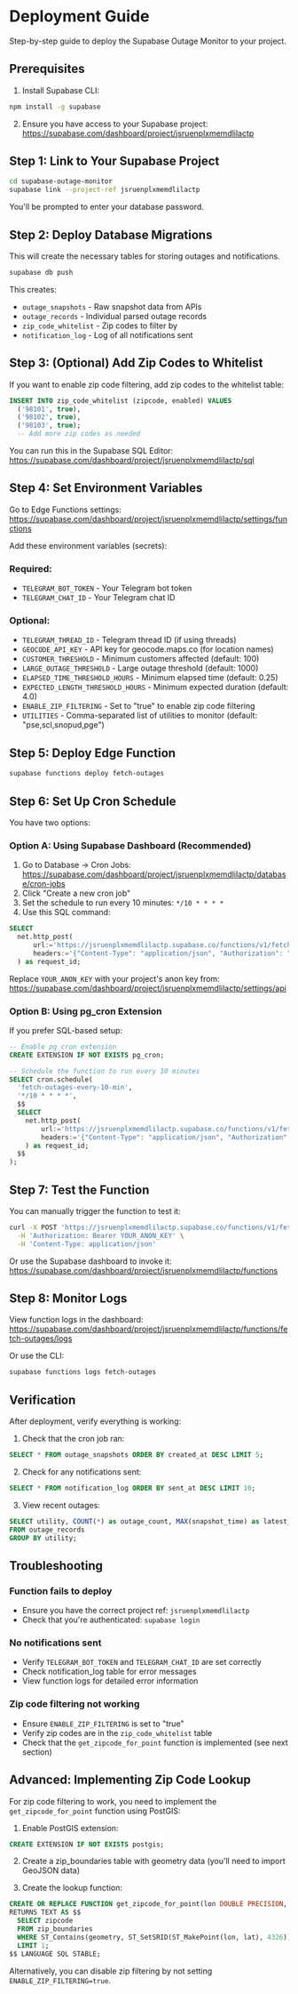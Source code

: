 # Deployment Guide

Step-by-step guide to deploy the Supabase Outage Monitor to your project.

## Prerequisites

1. Install Supabase CLI:
```bash
npm install -g supabase
```

2. Ensure you have access to your Supabase project: https://supabase.com/dashboard/project/jsruenplxmemdlilactp

## Step 1: Link to Your Supabase Project

```bash
cd supabase-outage-monitor
supabase link --project-ref jsruenplxmemdlilactp
```

You'll be prompted to enter your database password.

## Step 2: Deploy Database Migrations

This will create the necessary tables for storing outages and notifications.

```bash
supabase db push
```

This creates:
- `outage_snapshots` - Raw snapshot data from APIs
- `outage_records` - Individual parsed outage records
- `zip_code_whitelist` - Zip codes to filter by
- `notification_log` - Log of all notifications sent

## Step 3: (Optional) Add Zip Codes to Whitelist

If you want to enable zip code filtering, add zip codes to the whitelist table:

```sql
INSERT INTO zip_code_whitelist (zipcode, enabled) VALUES
  ('98101', true),
  ('98102', true),
  ('98103', true);
  -- Add more zip codes as needed
```

You can run this in the Supabase SQL Editor: https://supabase.com/dashboard/project/jsruenplxmemdlilactp/sql

## Step 4: Set Environment Variables

Go to Edge Functions settings: https://supabase.com/dashboard/project/jsruenplxmemdlilactp/settings/functions

Add these environment variables (secrets):

### Required:
- `TELEGRAM_BOT_TOKEN` - Your Telegram bot token
- `TELEGRAM_CHAT_ID` - Your Telegram chat ID

### Optional:
- `TELEGRAM_THREAD_ID` - Telegram thread ID (if using threads)
- `GEOCODE_API_KEY` - API key for geocode.maps.co (for location names)
- `CUSTOMER_THRESHOLD` - Minimum customers affected (default: 100)
- `LARGE_OUTAGE_THRESHOLD` - Large outage threshold (default: 1000)
- `ELAPSED_TIME_THRESHOLD_HOURS` - Minimum elapsed time (default: 0.25)
- `EXPECTED_LENGTH_THRESHOLD_HOURS` - Minimum expected duration (default: 4.0)
- `ENABLE_ZIP_FILTERING` - Set to "true" to enable zip code filtering
- `UTILITIES` - Comma-separated list of utilities to monitor (default: "pse,scl,snopud,pge")

## Step 5: Deploy Edge Function

```bash
supabase functions deploy fetch-outages
```

## Step 6: Set Up Cron Schedule

You have two options:

### Option A: Using Supabase Dashboard (Recommended)

1. Go to Database → Cron Jobs: https://supabase.com/dashboard/project/jsruenplxmemdlilactp/database/cron-jobs
2. Click "Create a new cron job"
3. Set the schedule to run every 10 minutes: `*/10 * * * *`
4. Use this SQL command:
```sql
SELECT
  net.http_post(
      url:='https://jsruenplxmemdlilactp.supabase.co/functions/v1/fetch-outages',
      headers:='{"Content-Type": "application/json", "Authorization": "Bearer YOUR_ANON_KEY"}'::jsonb
  ) as request_id;
```

Replace `YOUR_ANON_KEY` with your project's anon key from: https://supabase.com/dashboard/project/jsruenplxmemdlilactp/settings/api

### Option B: Using pg_cron Extension

If you prefer SQL-based setup:

```sql
-- Enable pg_cron extension
CREATE EXTENSION IF NOT EXISTS pg_cron;

-- Schedule the function to run every 10 minutes
SELECT cron.schedule(
  'fetch-outages-every-10-min',
  '*/10 * * * *',
  $$
  SELECT
    net.http_post(
        url:='https://jsruenplxmemdlilactp.supabase.co/functions/v1/fetch-outages',
        headers:='{"Content-Type": "application/json", "Authorization": "Bearer YOUR_ANON_KEY"}'::jsonb
    ) as request_id;
  $$
);
```

## Step 7: Test the Function

You can manually trigger the function to test it:

```bash
curl -X POST 'https://jsruenplxmemdlilactp.supabase.co/functions/v1/fetch-outages' \
  -H 'Authorization: Bearer YOUR_ANON_KEY' \
  -H 'Content-Type: application/json'
```

Or use the Supabase dashboard to invoke it: https://supabase.com/dashboard/project/jsruenplxmemdlilactp/functions

## Step 8: Monitor Logs

View function logs in the dashboard: https://supabase.com/dashboard/project/jsruenplxmemdlilactp/functions/fetch-outages/logs

Or use the CLI:
```bash
supabase functions logs fetch-outages
```

## Verification

After deployment, verify everything is working:

1. Check that the cron job ran:
```sql
SELECT * FROM outage_snapshots ORDER BY created_at DESC LIMIT 5;
```

2. Check for any notifications sent:
```sql
SELECT * FROM notification_log ORDER BY sent_at DESC LIMIT 10;
```

3. View recent outages:
```sql
SELECT utility, COUNT(*) as outage_count, MAX(snapshot_time) as latest_snapshot
FROM outage_records
GROUP BY utility;
```

## Troubleshooting

### Function fails to deploy
- Ensure you have the correct project ref: `jsruenplxmemdlilactp`
- Check that you're authenticated: `supabase login`

### No notifications sent
- Verify `TELEGRAM_BOT_TOKEN` and `TELEGRAM_CHAT_ID` are set correctly
- Check notification_log table for error messages
- View function logs for detailed error information

### Zip code filtering not working
- Ensure `ENABLE_ZIP_FILTERING` is set to "true"
- Verify zip codes are in the `zip_code_whitelist` table
- Check that the `get_zipcode_for_point` function is implemented (see next section)

## Advanced: Implementing Zip Code Lookup

For zip code filtering to work, you need to implement the `get_zipcode_for_point` function using PostGIS:

1. Enable PostGIS extension:
```sql
CREATE EXTENSION IF NOT EXISTS postgis;
```

2. Create a zip_boundaries table with geometry data (you'll need to import GeoJSON data)

3. Create the lookup function:
```sql
CREATE OR REPLACE FUNCTION get_zipcode_for_point(lon DOUBLE PRECISION, lat DOUBLE PRECISION)
RETURNS TEXT AS $$
  SELECT zipcode
  FROM zip_boundaries
  WHERE ST_Contains(geometry, ST_SetSRID(ST_MakePoint(lon, lat), 4326))
  LIMIT 1;
$$ LANGUAGE SQL STABLE;
```

Alternatively, you can disable zip filtering by not setting `ENABLE_ZIP_FILTERING=true`.
